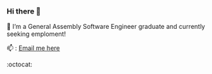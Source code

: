 ### Hi there 👋   

🌱 I’m a General Assembly Software Engineer graduate and currently seeking emploment!

📫 :
[Email me here](mailto:roebrtbalonek@gmail.com?subject=[GitHub]%20Source%20Han%20Sans)


 :octocat: 


